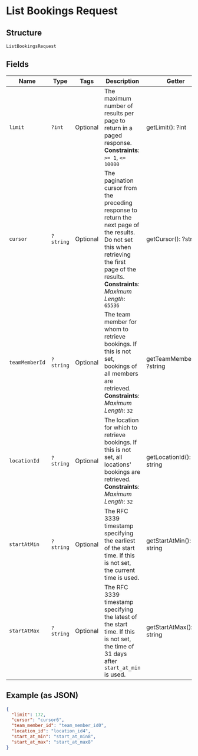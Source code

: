
# List Bookings Request

## Structure

`ListBookingsRequest`

## Fields

| Name | Type | Tags | Description | Getter | Setter |
|  --- | --- | --- | --- | --- | --- |
| `limit` | `?int` | Optional | The maximum number of results per page to return in a paged response.<br>**Constraints**: `>= 1`, `<= 10000` | getLimit(): ?int | setLimit(?int limit): void |
| `cursor` | `?string` | Optional | The pagination cursor from the preceding response to return the next page of the results. Do not set this when retrieving the first page of the results.<br>**Constraints**: *Maximum Length*: `65536` | getCursor(): ?string | setCursor(?string cursor): void |
| `teamMemberId` | `?string` | Optional | The team member for whom to retrieve bookings. If this is not set, bookings of all members are retrieved.<br>**Constraints**: *Maximum Length*: `32` | getTeamMemberId(): ?string | setTeamMemberId(?string teamMemberId): void |
| `locationId` | `?string` | Optional | The location for which to retrieve bookings. If this is not set, all locations' bookings are retrieved.<br>**Constraints**: *Maximum Length*: `32` | getLocationId(): ?string | setLocationId(?string locationId): void |
| `startAtMin` | `?string` | Optional | The RFC 3339 timestamp specifying the earliest of the start time. If this is not set, the current time is used. | getStartAtMin(): ?string | setStartAtMin(?string startAtMin): void |
| `startAtMax` | `?string` | Optional | The RFC 3339 timestamp specifying the latest of the start time. If this is not set, the time of 31 days after `start_at_min` is used. | getStartAtMax(): ?string | setStartAtMax(?string startAtMax): void |

## Example (as JSON)

```json
{
  "limit": 172,
  "cursor": "cursor6",
  "team_member_id": "team_member_id0",
  "location_id": "location_id4",
  "start_at_min": "start_at_min8",
  "start_at_max": "start_at_max8"
}
```

